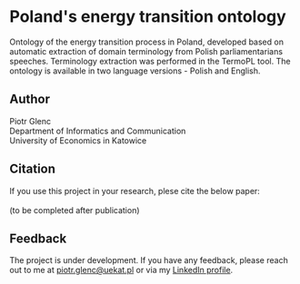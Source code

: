 
# Poland's energy transition ontology

Ontology of the energy transition process in Poland, developed based on
automatic extraction of domain terminology from Polish parliamentarians speeches.
Terminology extraction was performed in the TermoPL tool. The ontology is available in two language versions - Polish and English.


## Author
Piotr Glenc\
Department of Informatics and Communication\
University of Economics in Katowice
## Citation

If you use this project in your research, plese cite the below paper:\
\
(to be completed after publication)
## Feedback

The project is under development. If you have any feedback, please reach out to
me at piotr.glenc@uekat.pl or via my [LinkedIn profile](https://www.linkedin.com/in/piotrglenc
).